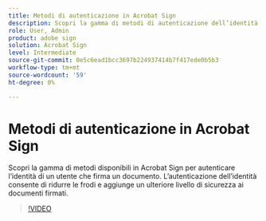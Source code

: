 ```yaml
---
title: Metodi di autenticazione in Acrobat Sign
description: Scopri la gamma di metodi di autenticazione dell’identità disponibili in Acrobat Sign
role: User, Admin
product: adobe sign
solution: Acrobat Sign
level: Intermediate
source-git-commit: 0e5c6ead1bcc3697b224937414b7f417ede0b5b3
workflow-type: tm+mt
source-wordcount: '59'
ht-degree: 0%

---
```


# Metodi di autenticazione in Acrobat Sign

Scopri la gamma di metodi disponibili in Acrobat Sign per autenticare l’identità di un utente che firma un documento. L’autenticazione dell’identità consente di ridurre le frodi e aggiunge un ulteriore livello di sicurezza ai documenti firmati.

>[!VIDEO](https://video.tv.adobe.com/v/3419287?quality=12&learn=on&hidetitle=true)